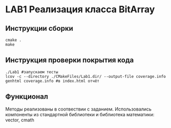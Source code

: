 # LAB1 Реализация класса BitArray
## Инструкции сборки
```
cmake .
make
```
## Инструкция проверки покрытия кода
```
./Lab1 #запускаем тесты
lcov -c --directory ./CMakeFiles/Lab1.dir/ --output-file coverage.info
genhtml coverage.info #в index.html отчёт
```
## Функционал
Методы реализованы в соотвествии с заданием.
Использовались компоненты из стандартной библиотеки и библиотека математики: vector, cmath
